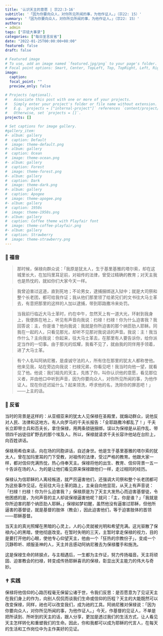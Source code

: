 ```yaml
---
title: '认识天主的意愿 | 宗22:3-16'
subtitle: '「因为你要向众人，对你所见所闻的事，为他作证人。」（宗22: 15）'
summary: '「因为你要向众人，对你所见所闻的事，为他作证人。」（宗22: 15）'
authors:
- admin
tags: ["宗徒大事录"]
categories: ["每日圣言反省"]
date: "2022-01-25T00:00:00+08:00"
featured: false
draft: false

# Featured image
# To use, add an image named `featured.jpg/png` to your page's folder.
# Focal point options: Smart, Center, TopLeft, Top, TopRight, Left, Right, BottomLeft, Bottom, BottomRight
image:
  caption:
  focal_point: ""
  preview_only: false

# Projects (optional).
#   Associate this post with one or more of your projects.
#   Simply enter your project's folder or file name without extension.
#   E.g. `projects = ["internal-project"]` references `content/project/deep-learning/index.md`.
#   Otherwise, set `projects = []`.
projects: []

# Set captions for image gallery.
#gallery_item:
#- album: gallery
#  caption: Default
#  image: theme-default.png
#- album: gallery
#  caption: Ocean
#  image: theme-ocean.png
#- album: gallery
#  caption: Forest
#  image: theme-forest.png
#- album: gallery
#  caption: Dark
#  image: theme-dark.png
#- album: gallery
#  caption: Apogee
#  image: theme-apogee.png
#- album: gallery
#  caption: 1950s
#  image: theme-1950s.png
#- album: gallery
#  caption: Coffee theme with Playfair font
#  image: theme-coffee-playfair.png
#- album: gallery
#  caption: Strawberry
#  image: theme-strawberry.png
---
```


### :love_letter: 福音
> 那时候，保禄向群众说：「我原是犹太人，生于基里基雅的塔尔索，却在这城里长大，在加玛里耳足前，对祖传的法律，曾受过精确的教育；对天主我也是热忱的，就如你们大家今天一样。

> 我曾迫害过这道，直到死地；不论男女，逮捕捆绑送入狱中；就是大司祭和整个长老团，都可给我作证；我从他们那里领了给弟兄们的文书往大马士革去，有意把那里的这样的人加以逮捕，带到耶路撒冷来处罚。

> 当我前行临近大马士革时，约在中午，忽然天上有一道大光，环射到我身上，我便跌在地上，听见有声音向我说：扫禄！扫禄！你为什么迫害我？我回答说：主，你是谁？他向我说：我就是你所迫害的那个纳匝肋人耶稣。同我在一起的人，只看见那光，却听不见那对我说话的声音。我说：主！我当作什么？主向我说：你起来，往大马士革去，在那里有人要告诉你，给你派定当作的一切事。由于那光的炫耀，我看不见了，就由我的同伴用手领着，进了大马士革。

> 有个人名叫阿纳尼雅，是虔诚守法的人，所有住在那里的犹太人都称誉他。他来见我，站在旁边向我说：扫禄兄弟，你看见吧！我当时向他一望，就看见了他。他说：我们祖先的天主，先拣了你，叫你认识他的意愿，看见那位义者，并由他口中听到声音，因为你要向众人，对你所见所闻的事，为他作证人。现在你还迟延什么？起来领洗，呼求他的名，洗除你的罪恶吧！」——上主的话。

### :speech_balloon: 反省
当时的背景是这样的：从亚细亚来的犹太人见保禄在圣殿里，就煽动群众，说他反对人民、法律和这地方。有人向罗马的千夫长报告：「全耶路撒冷都乱了！」千夫长立即带士兵和百夫长，拿住保禄，用两条锁链捆绑，误以为保禄是从前作乱、带领四千凶徒往旷野去的那个埃及人。所以，保禄就请求千夫长容许他站在台阶上，向百姓讲话。

保禄用希伯来话，向在场的同胞讲话，自述身世。他是生于基里基雅的塔尔索的犹太人，曾在加玛里耳的门下受教，对祖传的法律，受过严格的教育。他跟大家一样，都对信仰充满热忱，热心侍奉天主。保禄将他的出生、教育、信仰背景一五一十告诉在场的人，为的是让他们看见原来保禄跟他们一样，走过相同的经历。

保禄认为信耶稣的人离经叛道，就严厉逼害他们，还强调大司祭和整个长老团都可为这些事作见证。在前往大马士革的路上，主亲自向他显现，从天上有声音说：「扫禄！扫禄！你为什么迫害我？」保禄原是为了天主大发热心而迫害基督徒，令他困惑的是，为何声音的主人却说保禄逼害他呢？就问：「主，你是谁？」「我就是你所迫害的那个纳匝肋人耶稣。」保禄如梦初醒，虽然他没有逼害过耶稣，但他所逼害的基督徒，就是基督的肢体（教会），因此迫害他们，等于迫害肢体的首领——耶稣基督。

当天主的真光照耀在黑暗的心灵上，人的心灵就被光明和希望充满。这光驱散了保禄内心的黑暗，使他彻底改变。在暂时失明的三天，主暂时拿走保禄的视力，目的是要打开他的心眼，使他专心仰望天主，他由一个「狂热的宗教份子」，变成一个沉静聆听、顺服圣神的人，天主并且感动阿纳尼雅去为保禄覆手和施洗。

这是保禄生命的转捩点，与主相遇后，一生都为主作证，努力传扬福音。天主将顽固、迫害教会的扫禄，转变成传扬耶稣喜讯的保禄，彰显出天主能力的伟大与奇妙。

### :latin_cross: 实践
保禄将他信仰的心路历程毫无保留公诸于世，令我们反思：是否愿意为了见证天主在我们身上的作为，向别人侃侃而谈我们生命或信仰的历程？天主的大能既然可以改变保禄，同样，祂也可以改变我们，成为祂的工具。阿纳尼雅对保禄说：「因为你要向众人，对你所见所闻的事，为他作证人。」今天，作基督的见证人，不单是把所读到、所听到的天主的话，跟人分享，更加是透过我们的生活方式，让人看见天主怎样转化和重塑我们的生命。因此，你和我都可以成为耶稣的代言人，在每天的生活和工作岗位中为主作美好的见证。
